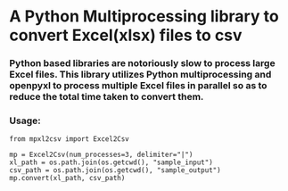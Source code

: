 # A Python Multiprocessing library to convert Excel(xlsx) files to csv
### Python based libraries are notoriously slow to process large Excel files. This library utilizes Python multiprocessing and openpyxl to process multiple Excel files in parallel so as to reduce the total time taken to convert them. 

### Usage:
```
from mpxl2csv import Excel2Csv

mp = Excel2Csv(num_processes=3, delimiter="|")
xl_path = os.path.join(os.getcwd(), "sample_input")
csv_path = os.path.join(os.getcwd(), "sample_output")
mp.convert(xl_path, csv_path) 

```